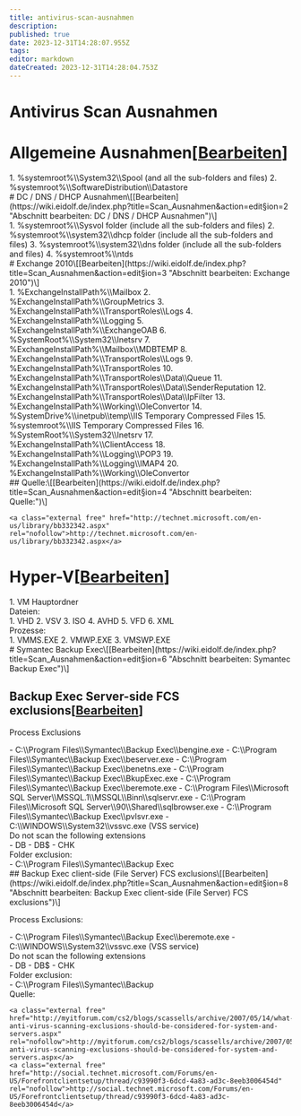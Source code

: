 ```yaml
---
title: antivirus-scan-ausnahmen
description: 
published: true
date: 2023-12-31T14:28:07.955Z
tags: 
editor: markdown
dateCreated: 2023-12-31T14:28:04.753Z
---
```


# Antivirus Scan Ausnahmen

# <span class="mw-headline" id="bkmrk-allgemeine-ausnahmen-1">Allgemeine Ausnahmen</span><span class="mw-editsection"><span class="mw-editsection-bracket">\[</span>[Bearbeiten](https://wiki.eidolf.de/index.php?title=Scan_Ausnahmen&action=edit&section=1 "Abschnitt bearbeiten: Allgemeine Ausnahmen")<span class="mw-editsection-bracket">\]</span></span>

<div class="vector-body" id="bkmrk-%25systemroot%25%5Csystem3"><div class="mw-body-content mw-content-ltr" dir="ltr" lang="de"><div class="mw-parser-output">1. %systemroot%\\System32\\Spool (and all the sub-folders and files)
2. %systemroot%\\SoftwareDistribution\\Datastore

</div></div></div># <span id="bkmrk-"></span><span class="mw-headline" id="bkmrk-dc-%2F-dns-%2F-dhcp-ausn-1">DC / DNS / DHCP Ausnahmen</span><span class="mw-editsection"><span class="mw-editsection-bracket">\[</span>[Bearbeiten](https://wiki.eidolf.de/index.php?title=Scan_Ausnahmen&action=edit&section=2 "Abschnitt bearbeiten: DC / DNS / DHCP Ausnahmen")<span class="mw-editsection-bracket">\]</span></span>

<div class="vector-body" id="bkmrk-%25systemroot%25%5Csysvol-"><div class="mw-body-content mw-content-ltr" dir="ltr" lang="de"><div class="mw-parser-output">1. %systemroot%\\Sysvol folder (include all the sub-folders and files)
2. %systemroot%\\system32\\dhcp folder (include all the sub-folders and files)
3. %systemroot%\\system32\\dns folder (include all the sub-folders and files)
4. %systemroot%\\ntds

</div></div></div># <span class="mw-headline" id="bkmrk-exchange-2010">Exchange 2010</span><span class="mw-editsection"><span class="mw-editsection-bracket">\[</span>[Bearbeiten](https://wiki.eidolf.de/index.php?title=Scan_Ausnahmen&action=edit&section=3 "Abschnitt bearbeiten: Exchange 2010")<span class="mw-editsection-bracket">\]</span></span>

<div class="vector-body" id="bkmrk-%25exchangeinstallpath"><div class="mw-body-content mw-content-ltr" dir="ltr" lang="de"><div class="mw-parser-output">1. %ExchangeInstallPath%\\Mailbox
2. %ExchangeInstallPath%\\GroupMetrics
3. %ExchangeInstallPath%\\TransportRoles\\Logs
4. %ExchangeInstallPath%\\Logging
5. %ExchangeInstallPath%\\ExchangeOAB
6. %SystemRoot%\\System32\\Inetsrv
7. %ExchangeInstallPath%\\Mailbox\\MDBTEMP
8. %ExchangeInstallPath%\\TransportRoles\\Logs
9. %ExchangeInstallPath%\\TransportRoles
10. %ExchangeInstallPath%\\TransportRoles\\Data\\Queue
11. %ExchangeInstallPath%\\TransportRoles\\Data\\SenderReputation
12. %ExchangeInstallPath%\\TransportRoles\\Data\\IpFilter
13. %ExchangeInstallPath%\\Working\\OleConvertor
14. %SystemDrive%\\inetpub\\temp\\IIS Temporary Compressed Files
15. %systemroot%\\IIS Temporary Compressed Files
16. %SystemRoot%\\System32\\Inetsrv
17. %ExchangeInstallPath%\\ClientAccess
18. %ExchangeInstallPath%\\Logging\\POP3
19. %ExchangeInstallPath%\\Logging\\IMAP4
20. %ExchangeInstallPath%\\Working\\OleConvertor

</div></div></div>## <span class="mw-headline" id="bkmrk-quelle%3A">Quelle:</span><span class="mw-editsection"><span class="mw-editsection-bracket">\[</span>[Bearbeiten](https://wiki.eidolf.de/index.php?title=Scan_Ausnahmen&action=edit&section=4 "Abschnitt bearbeiten: Quelle:")<span class="mw-editsection-bracket">\]</span></span>

```
<a class="external free" href="http://technet.microsoft.com/en-us/library/bb332342.aspx" rel="nofollow">http://technet.microsoft.com/en-us/library/bb332342.aspx</a>
```

# <span class="mw-headline" id="bkmrk-hyper-v">Hyper-V</span><span class="mw-editsection"><span class="mw-editsection-bracket">\[</span>[Bearbeiten](https://wiki.eidolf.de/index.php?title=Scan_Ausnahmen&action=edit&section=5 "Abschnitt bearbeiten: Hyper-V")<span class="mw-editsection-bracket">\]</span></span>

<div class="vector-body" id="bkmrk-vm-hauptordner"><div class="mw-body-content mw-content-ltr" dir="ltr" lang="de"><div class="mw-parser-output">1. VM Hauptordner

</div></div></div>Dateien:

<div class="vector-body" id="bkmrk-vhd-vsv-iso-avhd-vfd"><div class="mw-body-content mw-content-ltr" dir="ltr" lang="de"><div class="mw-parser-output">1. VHD
2. VSV
3. ISO
4. AVHD
5. VFD
6. XML

</div></div></div>Prozesse:

<div class="vector-body" id="bkmrk-vmms.exe-vmwp.exe-vm"><div class="mw-body-content mw-content-ltr" dir="ltr" lang="de"><div class="mw-parser-output">1. VMMS.EXE
2. VMWP.EXE
3. VMSWP.EXE

</div></div></div># <span class="mw-headline" id="bkmrk-symantec-backup-exec-1">Symantec Backup Exec</span><span class="mw-editsection"><span class="mw-editsection-bracket">\[</span>[Bearbeiten](https://wiki.eidolf.de/index.php?title=Scan_Ausnahmen&action=edit&section=6 "Abschnitt bearbeiten: Symantec Backup Exec")<span class="mw-editsection-bracket">\]</span></span>

## <span class="mw-headline" id="bkmrk-backup-exec-server-s-1">Backup Exec Server-side FCS exclusions</span><span class="mw-editsection"><span class="mw-editsection-bracket">\[</span>[Bearbeiten](https://wiki.eidolf.de/index.php?title=Scan_Ausnahmen&action=edit&section=7 "Abschnitt bearbeiten: Backup Exec Server-side FCS exclusions")<span class="mw-editsection-bracket">\]</span></span>

Process Exclusions

<div class="vector-body" id="bkmrk-c%3A%5Cprogram-files%5Csym"><div class="mw-body-content mw-content-ltr" dir="ltr" lang="de"><div class="mw-parser-output">- C:\\Program Files\\Symantec\\Backup Exec\\bengine.exe
- C:\\Program Files\\Symantec\\Backup Exec\\beserver.exe
- C:\\Program Files\\Symantec\\Backup Exec\\benetns.exe
- C:\\Program Files\\Symantec\\Backup Exec\\BkupExec.exe
- C:\\Program Files\\Symantec\\Backup Exec\\beremote.exe
- C:\\Program Files\\Microsoft SQL Server\\MSSQL.1\\MSSQL\\Binn\\sqlservr.exe
- C:\\Program Files\\Microsoft SQL Server\\90\\Shared\\sqlbrowser.exe
- C:\\Program Files\\Symantec\\Backup Exec\\pvlsvr.exe
- C:\\WINDOWS\\System32\\vssvc.exe (VSS service)

</div></div></div>  
Do not scan the following extensions

<div class="vector-body" id="bkmrk-db-db%24-chk"><div class="mw-body-content mw-content-ltr" dir="ltr" lang="de"><div class="mw-parser-output">- DB
- DB$
- CHK

</div></div></div>Folder exclusion:

<div class="vector-body" id="bkmrk-c%3A%5Cprogram-files%5Csym-1"><div class="mw-body-content mw-content-ltr" dir="ltr" lang="de"><div class="mw-parser-output">- C:\\Program Files\\Symantec\\Backup Exec

</div></div></div>## <span id="bkmrk--2"></span><span class="mw-headline" id="bkmrk-backup-exec-client-s-1">Backup Exec client-side (File Server) FCS exclusions</span><span class="mw-editsection"><span class="mw-editsection-bracket">\[</span>[Bearbeiten](https://wiki.eidolf.de/index.php?title=Scan_Ausnahmen&action=edit&section=8 "Abschnitt bearbeiten: Backup Exec client-side (File Server) FCS exclusions")<span class="mw-editsection-bracket">\]</span></span>

Process Exclusions:

<div class="vector-body" id="bkmrk-c%3A%5Cprogram-files%5Csym-2"><div class="mw-body-content mw-content-ltr" dir="ltr" lang="de"><div class="mw-parser-output">- C:\\Program Files\\Symantec\\Backup Exec\\beremote.exe
- C:\\WINDOWS\\System32\\vssvc.exe (VSS service)

</div></div></div>Do not scan the following extensions

<div class="vector-body" id="bkmrk-db-db%24-chk-1"><div class="mw-body-content mw-content-ltr" dir="ltr" lang="de"><div class="mw-parser-output">- DB
- DB$
- CHK

</div></div></div>Folder exclusion:

<div class="vector-body" id="bkmrk-c%3A%5Cprogram-files%5Csym-3"><div class="mw-body-content mw-content-ltr" dir="ltr" lang="de"><div class="mw-parser-output">- C:\\Program Files\\Symantec\\Backup

</div></div></div>  
Quelle:

```
<a class="external free" href="http://myitforum.com/cs2/blogs/scassells/archive/2007/05/14/what-anti-virus-scanning-exclusions-should-be-considered-for-system-and-servers.aspx" rel="nofollow">http://myitforum.com/cs2/blogs/scassells/archive/2007/05/14/what-anti-virus-scanning-exclusions-should-be-considered-for-system-and-servers.aspx</a>
<a class="external free" href="http://social.technet.microsoft.com/Forums/en-US/Forefrontclientsetup/thread/c93990f3-6dcd-4a83-ad3c-8eeb3006454d" rel="nofollow">http://social.technet.microsoft.com/Forums/en-US/Forefrontclientsetup/thread/c93990f3-6dcd-4a83-ad3c-8eeb3006454d</a>
```